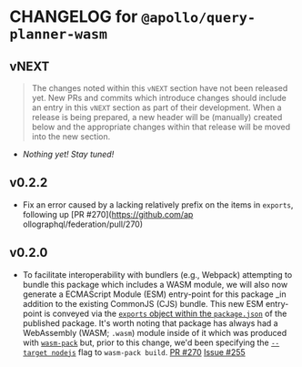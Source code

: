 # CHANGELOG for `@apollo/query-planner-wasm`

## vNEXT

> The changes noted within this `vNEXT` section have not been released yet.  New PRs and commits which introduce changes should include an entry in this `vNEXT` section as part of their development.  When a release is being prepared, a new header will be (manually) created below and the appropriate changes within that release will be moved into the new section.

-  _Nothing yet! Stay tuned!_

## v0.2.2

- Fix an error caused by a lacking relatively prefix on the items in `exports`, following up [PR #270](https://github.com/ap      ollographql/federation/pull/270)

## v0.2.0

- To facilitate interoperability with bundlers (e.g., Webpack) attempting to bundle this package which includes a WASM module, we will also now generate a ECMAScript Module (ESM) entry-point for this package _in addition to the existing CommonJS (CJS) bundle.  This new ESM entry-point is conveyed via the [`exports` object within the `package.json`](https://nodejs.org/api/packages.html#packages_exports) of the published package.  It's worth noting that package has always had a WebAssembly (WASM; `.wasm`) module inside of it which was produced with [`wasm-pack`](https://github.com/rustwasm/wasm-pack) but, prior to this change, we'd been specifying the [`--target nodejs`](https://rustwasm.github.io/wasm-pack/book/commands/build.html#target) flag to `wasm-pack build`.  [PR #270](https://github.com/apollographql/federation/pull/270)  [Issue #255](https://github.com/apollographql/federation/issues/255)
